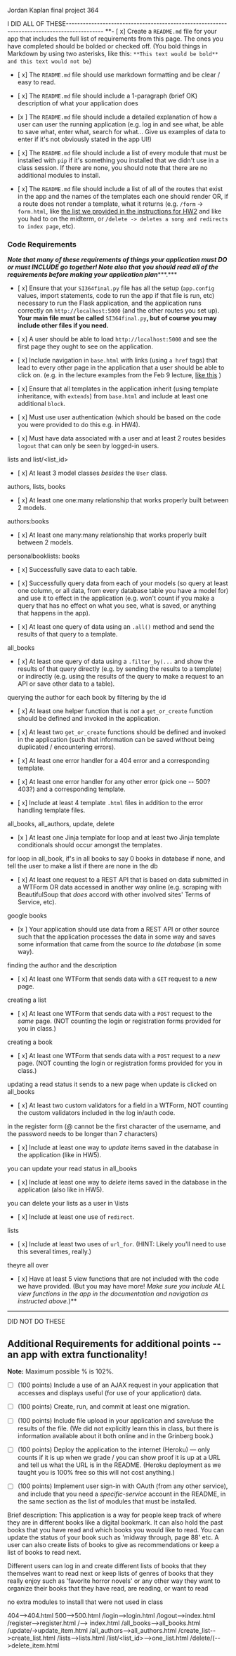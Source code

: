 Jordan Kaplan 
final project 364


I DID ALL OF THESE------------------------------------------------------------------------------------------- 
**- [ x] Create a `README.md` file for your app that includes the full list of requirements from this page. The ones you have completed should be bolded or checked off. (You bold things in Markdown by using two asterisks, like this: `**This text would be bold** and this text would not be`)

- [ x] The `README.md` file should use markdown formatting and be clear / easy to read.

- [ x] The `README.md` file should include a 1-paragraph (brief OK) description of what your application does

- [x ] The `README.md` file should include a detailed explanation of how a user can user the running application (e.g. log in and see what, be able to save what, enter what, search for what... Give us examples of data to enter if it's not obviously stated in the app UI!)

- [ x] The `README.md` file should include a list of every module that must be installed with `pip` if it's something you installed that we didn't use in a class session. If there are none, you should note that there are no additional modules to install.

- [ x] The `README.md` file should include a list of all of the routes that exist in the app and the names of the templates each one should render OR, if a route does not render a template, what it returns (e.g. `/form` -> `form.html`, like [the list we provided in the instructions for HW2](https://www.dropbox.com/s/3a83ykoz79tqn8r/Screenshot%202018-02-15%2013.27.52.png?dl=0) and like you had to on the midterm, or `/delete -> deletes a song and redirects to index page`, etc).

### **Code Requirements**
***Note that many of these requirements of things your application must DO or must INCLUDE go together! Note also that*** ***you should read all of the requirements before making your application plan******.***

- [ x] Ensure that your `SI364final.py` file has all the setup (`app.config` values, import statements, code to run the app if that file is run, etc) necessary to run the Flask application, and the application runs correctly on `http://localhost:5000` (and the other routes you set up). **Your main file must be called** `SI364final.py`**, but of course you may include other files if you need.**

- [ x] A user should be able to load `http://localhost:5000` and see the first page they ought to see on the application.

- [ x] Include navigation in `base.html` with links (using `a href` tags) that lead to every other page in the application that a user should be able to click on. (e.g. in the lecture examples from the Feb 9 lecture, [like this](https://www.dropbox.com/s/hjcls4cfdkqwy84/Screenshot%202018-02-15%2013.26.32.png?dl=0) )

- [ x] Ensure that all templates in the application inherit (using template inheritance, with `extends`) from `base.html` and include at least one additional `block`.

- [ x] Must use user authentication (which should be based on the code you were provided to do this e.g. in HW4).

- [ x] Must have data associated with a user and at least 2 routes besides `logout` that can only be seen by logged-in users.

lists and list/<list_id>

- [ x] At least 3 model classes *besides* the `User` class.

authors, lists, books

- [ x] At least one one:many relationship that works properly built between 2 models.

authors:books

- [ x] At least one many:many relationship that works properly built between 2 models.

personalbooklists: books

- [ x] Successfully save data to each table.

- [ x] Successfully query data from each of your models (so query at least one column, or all data, from every database table you have a model for) and use it to effect in the application (e.g. won't count if you make a query that has no effect on what you see, what is saved, or anything that happens in the app).

- [ x] At least one query of data using an `.all()` method and send the results of that query to a template.

all_books

- [ x] At least one query of data using a `.filter_by(...` and show the results of that query directly (e.g. by sending the results to a template) or indirectly (e.g. using the results of the query to make a request to an API or save other data to a table).

querying the author for each book by filtering by the id

- [ x] At least one helper function that is *not* a `get_or_create` function should be defined and invoked in the application.

- [ x] At least two `get_or_create` functions should be defined and invoked in the application (such that information can be saved without being duplicated / encountering errors).

- [ x] At least one error handler for a 404 error and a corresponding template.

- [ x] At least one error handler for any other error (pick one -- 500? 403?) and a corresponding template.

- [ x] Include at least 4 template `.html` files in addition to the error handling template files.

all_books, all_authors, update, delete

  - [x ] At least one Jinja template for loop and at least two Jinja template conditionals should occur amongst the templates.

  for loop in all_book, if's in all books to say 0 books in database if none, and tell the user to make a list if there are none in the db

- [ x] At least one request to a REST API that is based on data submitted in a WTForm OR data accessed in another way online (e.g. scraping with BeautifulSoup that *does* accord with other involved sites' Terms of Service, etc).

google books

  - [x ] Your application should use data from a REST API or other source such that the application processes the data in some way and saves some information that came from the source *to the database* (in some way).

 finding the author and the description

- [ x] At least one WTForm that sends data with a `GET` request to a *new* page.

creating a list

- [ x] At least one WTForm that sends data with a `POST` request to the *same* page. (NOT counting the login or registration forms provided for you in class.)

creating a book

- [ x] At least one WTForm that sends data with a `POST` request to a *new* page. (NOT counting the login or registration forms provided for you in class.)

updating a read status it sends to a new page when update is clicked on all_books

- [ x] At least two custom validators for a field in a WTForm, NOT counting the custom validators included in the log in/auth code.

in the register form (@ cannot be the first character of the username, and the password needs to be longer than 7 characters)

- [ x] Include at least one way to *update* items saved in the database in the application (like in HW5).

you can update your read status in all_books

- [ x] Include at least one way to *delete* items saved in the database in the application (also like in HW5).

you can delete your lists as a user in \lists

- [ x] Include at least one use of `redirect`.

lists

- [ x] Include at least two uses of `url_for`. (HINT: Likely you'll need to use this several times, really.)

theyre all over

- [ x] Have at least 5 view functions that are not included with the code we have provided. (But you may have more! *Make sure you include ALL view functions in the app in the documentation and navigation as instructed above.*)**
--------------------------------------------------------------------------------------------------------------
DID NOT DO THESE
## Additional Requirements for additional points -- an app with extra functionality!

**Note:** Maximum possible % is 102%.

- [ ] (100 points) Include a use of an AJAX request in your application that accesses and displays useful (for use of your application) data.
- [ ]  (100 points) Create, run, and commit at least one migration.
- [ ] (100 points) Include file upload in your application and save/use the results of the file. (We did not explicitly learn this in class, but there is information available about it both online and in the Grinberg book.)
- [ ]  (100 points) Deploy the application to the internet (Heroku) — only counts if it is up when we grade / you can show proof it is up at a URL and tell us what the URL is in the README. (Heroku deployment as we taught you is 100% free so this will not cost anything.)
- [ ]  (100 points) Implement user sign-in with OAuth (from any other service), and include that you need a *specific-service* account in the README, in the same section as the list of modules that must be installed.





Brief description:
This application is a way for people keep track of where they are in different books like a digital bookmark.  It can also hold the past books that you have read and which books you would like to read.  You can update the status of your book such as 'midway through, page 88' etc.  A user can also create lists of books to give as recommendations or keep a list of books to read next.

Different users can log in and create different lists of books that they themselves want to read next or keep lists of genres of books that they really enjoy such as 'favorite horror novels' or any other way they want to organize their books that they have read, are reading, or want to read

no extra modules to install that were not used in class


404-->404.html
500-->500.html
/login-->login.html
/logout-->index.html
/register-->register.html
/--> index.html
/all_books-->all_books.html
/update/<book>->update_item.html
/all_authors-->all_authors.html
/create_list-->create_list.html
/lists-->lists.html
/list/<list_id>-->one_list.html
/delete/(<lst>-->delete_item.html


